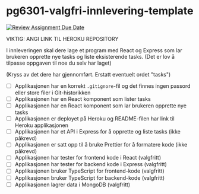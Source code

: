 # pg6301-valgfri-innlevering-template

[![Review Assignment Due Date](https://classroom.github.com/assets/deadline-readme-button-24ddc0f5d75046c5622901739e7c5dd533143b0c8e959d652212380cedb1ea36.svg)](https://classroom.github.com/a/9O-uluRb)

VIKTIG: ANGI LINK TIL HEROKU REPOSITORY

I innleveringen skal dere lage et program med React og Express som lar brukeren opprette nye tasks og liste eksisterende tasks. (Det er lov å tilpasse oppgaven til noe du selv har laget)

(Kryss av det dere har gjennomført. Erstatt eventuelt ordet "tasks")

* [ ] Applikasjonen har en korrekt `.gitignore`-fil og det finnes ingen passord eller store filer i Git-historikken
* [ ] Applikasjonen har en React komponent som lister tasks
* [ ] Applikasjonen har en React komponent som lar brukeren opprette nye tasks
* [ ] Applikasjonen er deployet på Heroku og README-filen har link til Heroku applikasjonen
* [ ] Applikasjonen har et API i Express for å opprette og liste tasks (ikke påkrevd)
* [ ] Applikasjonen er satt opp til å bruke Prettier for å formatere kode (ikke påkrevd)
* [ ] Applikasjonen har tester for frontend kode i React (valgfritt)
* [ ] Applikasjonen har tester for backend kode i Express (valgfritt)
* [ ] Applikasjonen bruker TypeScript for frontend-kode (valgfritt)
* [ ] Applikasjonen bruker TypeScript for backend-kode (valgfritt)
* [ ] Applikasjonen lagrer data i MongoDB (valgfritt)
